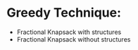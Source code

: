 <h1>Greedy Technique:</h1>
<ul>
  <li>Fractional Knapsack with structures</li>
  <li>Fractional Knapsack without structures</li>
</ul>
